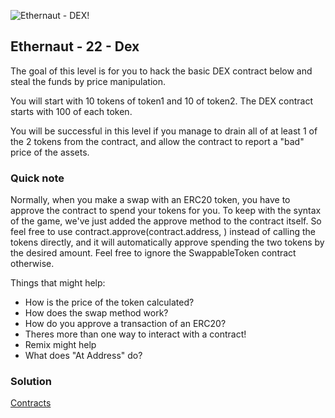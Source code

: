 ![Ethernaut - DEX!](https://ethernaut.openzeppelin.com/imgs/BigLevel22.svg)

## Ethernaut - 22 - Dex

The goal of this level is for you to hack the basic DEX contract below and steal the funds by price manipulation.

You will start with 10 tokens of token1 and 10 of token2. The DEX contract starts with 100 of each token.

You will be successful in this level if you manage to drain all of at least 1 of the 2 tokens from the contract, and allow the contract to report a "bad" price of the assets.

### Quick note

Normally, when you make a swap with an ERC20 token, you have to approve the contract to spend your tokens for you. To keep with the syntax of the game, we've just added the approve method to the contract itself. So feel free to use contract.approve(contract.address, <uint amount>) instead of calling the tokens directly, and it will automatically approve spending the two tokens by the desired amount. Feel free to ignore the SwappableToken contract otherwise.

Things that might help:

- How is the price of the token calculated?
- How does the swap method work?
- How do you approve a transaction of an ERC20?
- Theres more than one way to interact with a contract!
- Remix might help
- What does "At Address" do?

### Solution
[Contracts](./22-Dex/)
